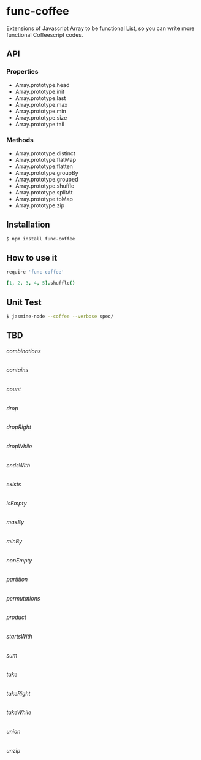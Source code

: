 func-coffee
===========

Extensions of Javascript Array to be functional [List](http://www.scala-lang.org/api/current/index.html#scala.collection.immutable.List),
so you can write more functional Coffeescript codes.


## API

### Properties
* Array.prototype.head
* Array.prototype.init
* Array.prototype.last
* Array.prototype.max
* Array.prototype.min
* Array.prototype.size
* Array.prototype.tail

### Methods
* Array.prototype.distinct
* Array.prototype.flatMap
* Array.prototype.flatten
* Array.prototype.groupBy
* Array.prototype.grouped
* Array.prototype.shuffle
* Array.prototype.splitAt
* Array.prototype.toMap
* Array.prototype.zip


## Installation

```bash
$ npm install func-coffee
```

## How to use it

```coffeescript
require 'func-coffee'

[1, 2, 3, 4, 5].shuffle()
```

## Unit Test

```bash
$ jasmine-node --coffee --verbose spec/
```


## TBD
###### combinations
###### contains
###### count
###### drop
###### dropRight
###### dropWhile
###### endsWith
###### exists
###### isEmpty
###### maxBy
###### minBy
###### nonEmpty
###### partition
###### permutations
###### product
###### startsWith
###### sum
###### take
###### takeRight
###### takeWhile
###### union
###### unzip






